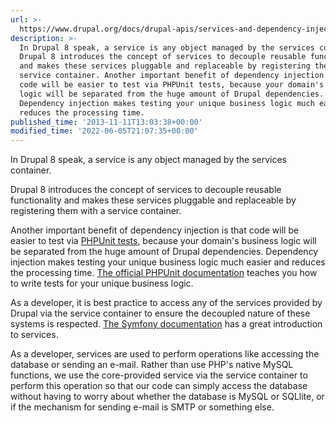 ```yaml
---
url: >-
  https://www.drupal.org/docs/drupal-apis/services-and-dependency-injection/services-and-dependency-injection-in-drupal-8
description: >-
  In Drupal 8 speak, a service is any object managed by the services container.
  Drupal 8 introduces the concept of services to decouple reusable functionality
  and makes these services pluggable and replaceable by registering them with a
  service container. Another important benefit of dependency injection is that
  code will be easier to test via PHPUnit tests, because your domain's business
  logic will be separated from the huge amount of Drupal dependencies.
  Dependency injection makes testing your unique business logic much easier and
  reduces the processing time.
published_time: '2013-11-11T13:03:38+00:00'
modified_time: '2022-06-05T21:07:35+00:00'
---
```

In Drupal 8 speak, a service is any object managed by the services container.

Drupal 8 introduces the concept of services to decouple reusable functionality and makes these services pluggable and replaceable by registering them with a service container.

Another important benefit of dependency injection is that code will be easier to test via [PHPUnit tests](/docs/testing/phpunit-in-drupal), because your domain's business logic will be separated from the huge amount of Drupal dependencies. Dependency injection makes testing your unique business logic much easier and reduces the processing time. [The official PHPUnit documentation](https://phpunit.de/) teaches you how to write tests for your unique business logic.

As a developer, it is best practice to access any of the services provided by Drupal via the service container to ensure the decoupled nature of these systems is respected. [The Symfony documentation](https://symfony.com/doc/3.4/service%5Fcontainer.html) has a great introduction to services.

As a developer, services are used to perform operations like accessing the database or sending an e-mail. Rather than use PHP's native MySQL functions, we use the core-provided service via the service container to perform this operation so that our code can simply access the database without having to worry about whether the database is MySQL or SQLlite, or if the mechanism for sending e-mail is SMTP or something else.